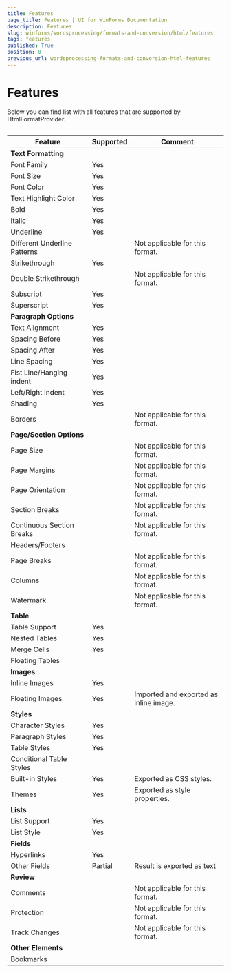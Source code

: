 ```yaml
---
title: Features
page_title: Features | UI for WinForms Documentation
description: Features
slug: winforms/wordsprocessing/formats-and-conversion/html/features
tags: features
published: True
position: 0
previous_url: wordsprocessing-formats-and-conversion-html-features
---
```


# Features

Below you can find list with all features that are supported by HtmlFormatProvider.

## 

| Feature | Supported | Comment |
| ------ | ------ | ------ |
| __Text Formatting__ |||
|Font Family|Yes||
|Font Size|Yes||
|Font Color|Yes||
|Text Highlight Color|Yes||
|Bold|Yes||
|Italic|Yes||
|Underline|Yes||
|Different Underline Patterns||Not applicable for this format.|
|Strikethrough|Yes||
|Double Strikethrough||Not applicable for this format.|
|Subscript|Yes||
|Superscript|Yes||
| __Paragraph Options__ |||
|Text Alignment|Yes||
|Spacing Before|Yes||
|Spacing After|Yes||
|Line Spacing|Yes||
|Fist Line/Hanging indent|Yes||
|Left/Right Indent|Yes||
|Shading|Yes||
|Borders||Not applicable for this format.|
| __Page/Section Options__ |||
|Page Size||Not applicable for this format.|
|Page Margins||Not applicable for this format.|
|Page Orientation||Not applicable for this format.|
|Section Breaks||Not applicable for this format.|
|Continuous Section Breaks||Not applicable for this format.|
|Headers/Footers|||
|Page Breaks||Not applicable for this format.|
|Columns||Not applicable for this format.|
|Watermark||Not applicable for this format.|
| __Table__ |||
|Table Support|Yes||
|Nested Tables|Yes||
|Merge Cells|Yes||
|Floating Tables|||
| __Images__ |||
|Inline Images|Yes||
|Floating Images|Yes|Imported and exported as inline image.|
| __Styles__ |||
|Character Styles|Yes||
|Paragraph Styles|Yes||
|Table Styles|Yes||
|Conditional Table Styles|||
|Built-in Styles|Yes|Exported as CSS styles.|
|Themes|Yes|Exported as style properties.|
| __Lists__ |||
|List Support|Yes||
|List Style|Yes||
| __Fields__ |||
|Hyperlinks|Yes||
|Other Fields|Partial|Result is exported as text|
| __Review__ |||
|Comments||Not applicable for this format.|
|Protection||Not applicable for this format.|
|Track Changes||Not applicable for this format.|
| __Other Elements__ |||
|Bookmarks|||
